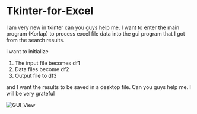 # Tkinter-for-Excel

I am very new in tkinter can you guys help me. I want to enter the main program (Korlap) to process excel file data into the gui program that I got from the search results.

i want to initialize
1. The input file becomes df1
2. Data files become df2
3. Output file to df3

and I want the results to be saved in a desktop file.
Can you guys help me. I will be very grateful

![GUI_View](https://user-images.githubusercontent.com/108567445/176991039-f9bc084e-d283-4e9c-bad6-beb81ae1e418.png)
